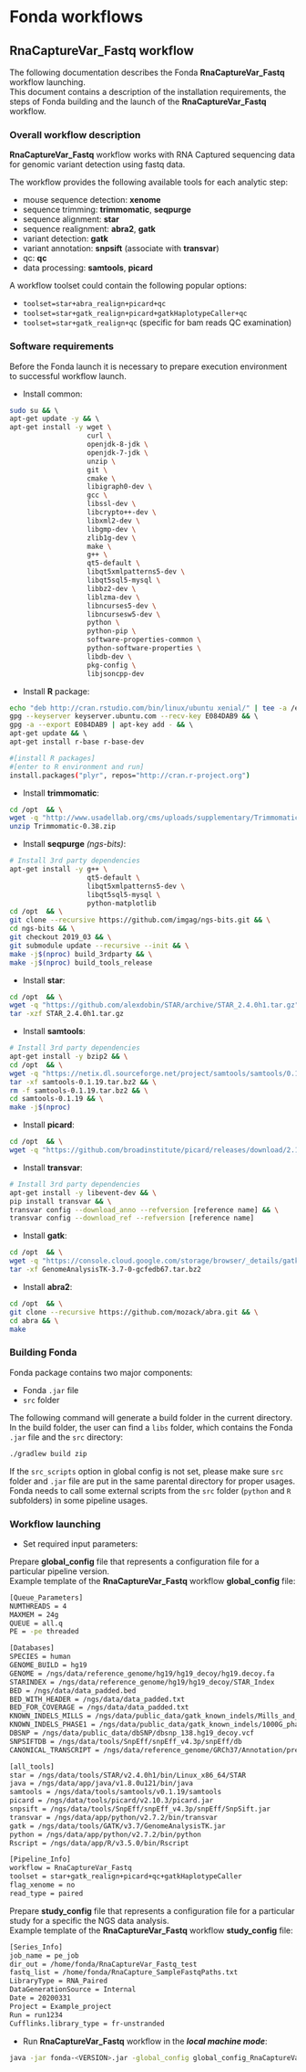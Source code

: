 # Fonda workflows

## RnaCaptureVar_Fastq workflow

The following documentation describes the Fonda **RnaCaptureVar_Fastq** workflow launching.  
This document contains a description of the installation requirements, the steps of Fonda building and the launch of the **RnaCaptureVar_Fastq** workflow.

### Overall workflow description

**RnaCaptureVar_Fastq** workflow works with RNA Captured sequencing data for genomic variant detection using fastq data.

The workflow provides the following available tools for each analytic step:
 
- mouse sequence detection: **xenome**  
- sequence trimming: **trimmomatic**, **seqpurge**
- sequence alignment: **star**
- sequence realignment: **abra2**, **gatk**
- variant detection: **gatk**
- variant annotation: **snpsift** (associate with **transvar**)
- qc: **qc**
- data processing: **samtools**, **picard**

A workflow toolset could contain the following popular options:

- `toolset=star+abra_realign+picard+qc`  
- `toolset=star+gatk_realign+picard+gatkHaplotypeCaller+qc`  
- `toolset=star+gatk_realign+qc` (specific for bam reads QC examination)

### Software requirements

Before the Fonda launch it is necessary to prepare execution environment to successful workflow launch. 

-  Install common:

``` bash
sudo su && \ 
apt-get update -y && \ 
apt-get install -y wget \
                   curl \
                   openjdk-8-jdk \
                   openjdk-7-jdk \
                   unzip \
                   git \
                   cmake \
                   libigraph0-dev \
                   gcc \
                   libssl-dev \
                   libcrypto++-dev \
                   libxml2-dev \
                   libgmp-dev \
                   zlib1g-dev \
                   make \
                   g++ \
                   qt5-default \
                   libqt5xmlpatterns5-dev \
                   libqt5sql5-mysql \
                   libbz2-dev \
                   liblzma-dev \
                   libncurses5-dev \
                   libncursesw5-dev \
                   python \
                   python-pip \
                   software-properties-common \
                   python-software-properties \
                   libdb-dev \
                   pkg-config \
                   libjsoncpp-dev
```

-  Install **R** package:

``` bash
echo "deb http://cran.rstudio.com/bin/linux/ubuntu xenial/" | tee -a /etc/apt/sources.list && \ 
gpg --keyserver keyserver.ubuntu.com --recv-key E084DAB9 && \ 
gpg -a --export E084DAB9 | apt-key add - && \ 
apt-get update && \ 
apt-get install r-base r-base-dev 

#[install R packages] 
#[enter to R environment and run]
install.packages("plyr", repos="http://cran.r-project.org") 
```

-  Install **trimmomatic**:

``` bash
cd /opt  && \
wget -q "http://www.usadellab.org/cms/uploads/supplementary/Trimmomatic/Trimmomatic-0.38.zip" && \
unzip Trimmomatic-0.38.zip
```
-  Install **seqpurge** _(ngs-bits)_:

``` bash
# Install 3rd party dependencies
apt-get install -y g++ \
                   qt5-default \
                   libqt5xmlpatterns5-dev \
                   libqt5sql5-mysql \
                   python-matplotlib
cd /opt  && \
git clone --recursive https://github.com/imgag/ngs-bits.git && \
cd ngs-bits && \
git checkout 2019_03 && \
git submodule update --recursive --init && \
make -j$(nproc) build_3rdparty && \
make -j$(nproc) build_tools_release
```

-  Install **star**:

``` bash
cd /opt  && \
wget -q "https://github.com/alexdobin/STAR/archive/STAR_2.4.0h1.tar.gz" && \
tar -xzf STAR_2.4.0h1.tar.gz
```

-  Install **samtools**:

``` bash
# Install 3rd party dependencies
apt-get install -y bzip2 && \
cd /opt  && \
wget -q "https://netix.dl.sourceforge.net/project/samtools/samtools/0.1.19/samtools-0.1.19.tar.bz2" && \
tar -xf samtools-0.1.19.tar.bz2 && \
rm -f samtools-0.1.19.tar.bz2 && \
cd samtools-0.1.19 && \
make -j$(nproc)
```

-  Install **picard**:

``` bash
cd /opt  && \
wget -q "https://github.com/broadinstitute/picard/releases/download/2.10.3/picard.jar"
```

-  Install **transvar**:

``` bash
# Install 3rd party dependencies
apt-get install -y libevent-dev && \
pip install transvar && \
transvar config --download_anno --refversion [reference name] && \
transvar config --download_ref --refversion [reference name]
```

-  Install **gatk**:

``` bash
cd /opt  && \
wget -q "https://console.cloud.google.com/storage/browser/_details/gatk-software/package-archive/gatk/GenomeAnalysisTK-3.7-0-gcfedb67.tar.bz2" && \
tar -xf GenomeAnalysisTK-3.7-0-gcfedb67.tar.bz2
```

-  Install **abra2**:

``` bash
cd /opt  && \
git clone --recursive https://github.com/mozack/abra.git && \
cd abra && \
make
```

### Building Fonda 

Fonda package contains two major components:

- Fonda `.jar` file
- `src` folder

The following command will generate a build folder in the current directory. In the build folder, the user can find a `libs` folder, which contains the Fonda `.jar` file and the `src` directory:

``` bash
./gradlew build zip
```

If the `src_scripts` option in global config is not set, please make sure `src` folder and `.jar` file are put in the same parental directory for proper usages. Fonda needs to call some external scripts from the `src` folder (`python` and `R` subfolders) in some pipeline usages.

### Workflow launching

-   Set required input parameters:

Prepare **global_config** file that represents a configuration file for a particular pipeline version.  
Example template of the **RnaCaptureVar_Fastq** workflow **global\_config** file:

``` bash
[Queue_Parameters]
NUMTHREADS = 4
MAXMEM = 24g
QUEUE = all.q
PE = -pe threaded

[Databases]
SPECIES = human
GENOME_BUILD = hg19
GENOME = /ngs/data/reference_genome/hg19/hg19_decoy/hg19.decoy.fa
STARINDEX = /ngs/data/reference_genome/hg19/hg19_decoy/STAR_Index
BED = /ngs/data/data_padded.bed
BED_WITH_HEADER = /ngs/data/data_padded.txt
BED_FOR_COVERAGE = /ngs/data/data_padded.txt
KNOWN_INDELS_MILLS = /ngs/data/public_data/gatk_known_indels/Mills_and_1000G_gold_standard.indels.hg19_decoy.vcf
KNOWN_INDELS_PHASE1 = /ngs/data/public_data/gatk_known_indels/1000G_phase1.indels.hg19_decoy.vcf
DBSNP = /ngs/data/public_data/dbSNP/dbsnp_138.hg19_decoy.vcf
SNPSIFTDB = /ngs/data/tools/SnpEff/snpEff_v4.3p/snpEff/db
CANONICAL_TRANSCRIPT = /ngs/data/reference_genome/GRCh37/Annotation/prefer_ensembl_transcript.txt

[all_tools]
star = /ngs/data/tools/STAR/v2.4.0h1/bin/Linux_x86_64/STAR
java = /ngs/data/app/java/v1.8.0u121/bin/java
samtools = /ngs/data/tools/samtools/v0.1.19/samtools
picard = /ngs/data/tools/picard/v2.10.3/picard.jar
snpsift = /ngs/data/tools/SnpEff/snpEff_v4.3p/snpEff/SnpSift.jar
transvar = /ngs/data/app/python/v2.7.2/bin/transvar
gatk = /ngs/data/tools/GATK/v3.7/GenomeAnalysisTK.jar
python = /ngs/data/app/python/v2.7.2/bin/python
Rscript = /ngs/data/app/R/v3.5.0/bin/Rscript

[Pipeline_Info]
workflow = RnaCaptureVar_Fastq
toolset = star+gatk_realign+picard+qc+gatkHaplotypeCaller
flag_xenome = no
read_type = paired
```

Prepare **study_config** file that represents a configuration file for a particular study for a specific the NGS data analysis.  
Example template of the **RnaCaptureVar_Fastq** workflow **study\_config** file:

``` bash
[Series_Info]
job_name = pe_job
dir_out = /home/fonda/RnaCaptureVar_Fastq_test
fastq_list = /home/fonda/RnaCapture_SampleFastqPaths.txt
LibraryType = RNA_Paired
DataGenerationSource = Internal
Date = 20200331
Project = Example_project
Run = run1234
Cufflinks.library_type = fr-unstranded  
```

- Run **RnaCaptureVar_Fastq** workflow in the **_local machine mode_**:

``` bash
java -jar fonda-<VERSION>.jar -global_config global_config_RnaCaptureVar_Fastq.txt -study_config config_RnaCaptureVar_Fastq_test.txt -local
```
